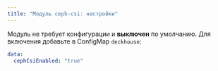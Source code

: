 ```yaml
---
title: "Модуль ceph-csi: настройки"
---
```


Модуль не требует конфигурации и **выключен** по умолчанию. Для включения добавьте в ConfigMap `deckhouse`:

```yaml
data:
  cephCsiEnabled: "true"
```
